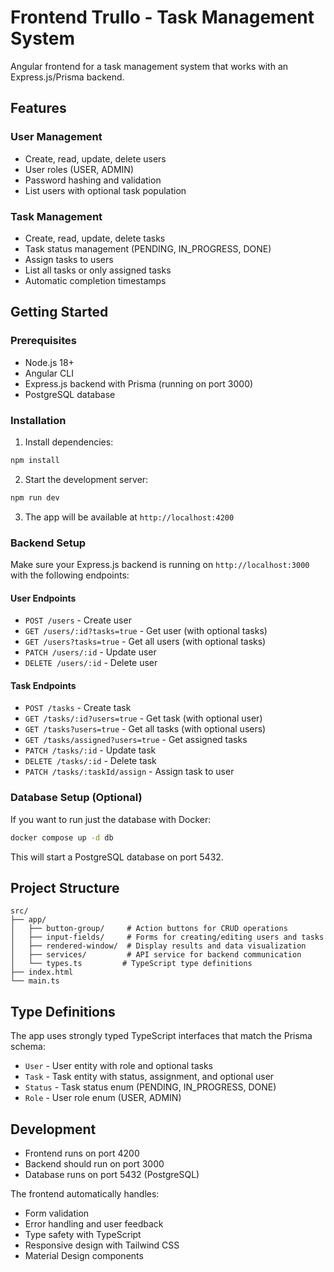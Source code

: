# Frontend Trullo - Task Management System

Angular frontend for a task management system that works with an Express.js/Prisma backend.

## Features

### User Management
- Create, read, update, delete users
- User roles (USER, ADMIN)
- Password hashing and validation
- List users with optional task population

### Task Management  
- Create, read, update, delete tasks
- Task status management (PENDING, IN_PROGRESS, DONE)
- Assign tasks to users
- List all tasks or only assigned tasks
- Automatic completion timestamps

## Getting Started

### Prerequisites
- Node.js 18+
- Angular CLI
- Express.js backend with Prisma (running on port 3000)
- PostgreSQL database

### Installation

1. Install dependencies:
```bash
npm install
```

2. Start the development server:
```bash
npm run dev
```

3. The app will be available at `http://localhost:4200`

### Backend Setup
Make sure your Express.js backend is running on `http://localhost:3000` with the following endpoints:

#### User Endpoints
- `POST /users` - Create user
- `GET /users/:id?tasks=true` - Get user (with optional tasks)
- `GET /users?tasks=true` - Get all users (with optional tasks)
- `PATCH /users/:id` - Update user
- `DELETE /users/:id` - Delete user

#### Task Endpoints  
- `POST /tasks` - Create task
- `GET /tasks/:id?users=true` - Get task (with optional user)
- `GET /tasks?users=true` - Get all tasks (with optional users)
- `GET /tasks/assigned?users=true` - Get assigned tasks
- `PATCH /tasks/:id` - Update task
- `DELETE /tasks/:id` - Delete task
- `PATCH /tasks/:taskId/assign` - Assign task to user

### Database Setup (Optional)
If you want to run just the database with Docker:

```bash
docker compose up -d db
```

This will start a PostgreSQL database on port 5432.

## Project Structure

```
src/
├── app/
│   ├── button-group/     # Action buttons for CRUD operations
│   ├── input-fields/     # Forms for creating/editing users and tasks
│   ├── rendered-window/  # Display results and data visualization
│   ├── services/         # API service for backend communication
│   └── types.ts         # TypeScript type definitions
├── index.html
└── main.ts
```

## Type Definitions

The app uses strongly typed TypeScript interfaces that match the Prisma schema:

- `User` - User entity with role and optional tasks
- `Task` - Task entity with status, assignment, and optional user
- `Status` - Task status enum (PENDING, IN_PROGRESS, DONE)  
- `Role` - User role enum (USER, ADMIN)

## Development

- Frontend runs on port 4200
- Backend should run on port 3000
- Database runs on port 5432 (PostgreSQL)

The frontend automatically handles:
- Form validation
- Error handling and user feedback
- Type safety with TypeScript
- Responsive design with Tailwind CSS
- Material Design components

